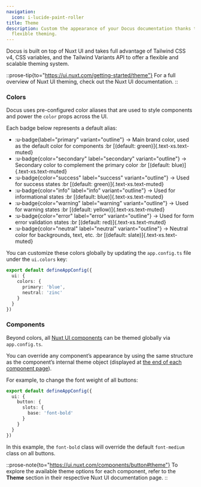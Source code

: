 ```yaml
---
navigation:
  icon: i-lucide-paint-roller
title: Theme
description: Custom the appearance of your Docus documentation thanks to Nuxt UI
  flexible theming.
---
```


Docus is built on top of Nuxt UI and takes full advantage of Tailwind CSS v4, CSS variables, and the Tailwind Variants API to offer a flexible and scalable theming system.

::prose-tip{to="https://ui.nuxt.com/getting-started/theme"}
For a full overview of Nuxt UI theming, check out the Nuxt UI documentation.
::

### Colors

Docus uses pre-configured color aliases that are used to style components and power the `color` props across the UI.

Each badge below represents a default alias:

- :u-badge{label="primary" variant="outline"} → Main brand color, used as the default color for components :br [(default: green)]{.text-xs.text-muted}
- :u-badge{color="secondary" label="secondary" variant="outline"} → Secondary color to complement the primary color :br [(default: blue)]{.text-xs.text-muted}
- :u-badge{color="success" label="success" variant="outline"} → Used for success states :br [(default: green)]{.text-xs.text-muted}
- :u-badge{color="info" label="info" variant="outline"} → Used for informational states :br [(default: blue)]{.text-xs.text-muted}
- :u-badge{color="warning" label="warning" variant="outline"} → Used for warning states :br [(default: yellow)]{.text-xs.text-muted}
- :u-badge{color="error" label="error" variant="outline"} → Used for form error validation states :br [(default: red)]{.text-xs.text-muted}
- :u-badge{color="neutral" label="neutral" variant="outline"} → Neutral color for backgrounds, text, etc. :br [(default: slate)]{.text-xs.text-muted}

You can customize these colors globally by updating the `app.config.ts` file under the `ui.colors` key:

```ts [app.config.ts]
export default defineAppConfig({
  ui: {
    colors: {
      primary: 'blue',
      neutral: 'zinc'
    }
  }
})
```

### Components

Beyond colors, all [Nuxt UI components](https://ui.nuxt.com/components) can be themed globally via `app.config.ts`.

You can override any component’s appearance by using the same structure as the component’s internal theme object (displayed at [the end of each component page](https://ui.nuxt.com/components/card#theme)).

For example, to change the font weight of all buttons:

```ts [app.config.ts]
export default defineAppConfig({
  ui: {
    button: {
      slots: {
        base: 'font-bold'
      }
    }
  }
})
```

In this example, the `font-bold` class will override the default `font-medium` class on all buttons.

::prose-note{to="https://ui.nuxt.com/components/button#theme"}
To explore the available theme options for each component, refer to the **Theme** section in their respective Nuxt UI documentation page.
::

##

